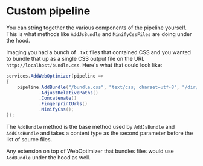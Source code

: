 # Custom pipeline

You can string together the various components of the pipeline yourself. This is what methods like `AddJsBundle` and `MinifyCssFiles` are doing under the hood.

Imaging you had a bunch of `.txt` files that contained CSS and you wanted to bundle that up as a single CSS output file on the URL `http://localhost/bundle.css`. Here's what that could look like:

```csharp
services.AddWebOptimizer(pipeline =>
{
    pipeline.AddBundle("/bundle.css", "text/css; charset=utf-8", "/dir/*.txt")
            .AdjustRelativePaths()
            .Concatenate()
            .FingerprintUrls()
            .MinifyCss();
});
```

The `AddBundle` method is the base method used by `AddJsBundle` and `AddCssBundle` and takes a content type as the second parameter before the list of source files.

Any extension on top of WebOptimizer that bundles files would use `AddBundle` under the hood as well.